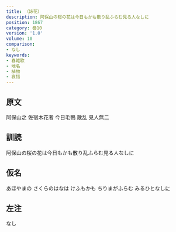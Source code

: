 ```yaml
---
title: （詠花）
description: 阿保山の桜の花は今日もかも散り乱ふらむ見る人なしに
position: 1867
category: 巻10
version: '1.0'
volume: 10
comparison:
- なし
keywords:
- 春雑歌
- 地名
- 植物
- 哀惜
---
```


## 原文

阿保山之 佐宿木花者 今日毛鴨 散乱 見人無二

## 訓読

阿保山の桜の花は今日もかも散り乱ふらむ見る人なしに

## 仮名

あほやまの さくらのはなは けふもかも ちりまがふらむ みるひとなしに

## 左注

なし
